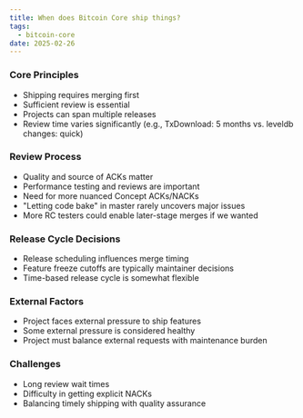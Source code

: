 ```yaml
---
title: When does Bitcoin Core ship things?
tags:
  - bitcoin-core
date: 2025-02-26
---
```


### Core Principles

- Shipping requires merging first
- Sufficient review is essential
- Projects can span multiple releases
- Review time varies significantly (e.g., TxDownload: 5 months vs. leveldb changes: quick)

### Review Process

- Quality and source of ACKs matter
- Performance testing and reviews are important
- Need for more nuanced Concept ACKs/NACKs
- "Letting code bake" in master rarely uncovers major issues
- More RC testers could enable later-stage merges if we wanted

### Release Cycle Decisions

- Release scheduling influences merge timing
- Feature freeze cutoffs are typically maintainer decisions
- Time-based release cycle is somewhat flexible

### External Factors

- Project faces external pressure to ship features
- Some external pressure is considered healthy
- Project must balance external requests with maintenance burden

### Challenges

- Long review wait times
- Difficulty in getting explicit NACKs
- Balancing timely shipping with quality assurance

